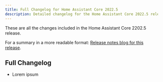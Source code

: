 ```yaml
---
title: Full Changelog for Home Assistant Core 2022.5
description: Detailed changelog for the Home Assistant Core 2022.5 release
---
```


These are all the changes included in the Home Assistant Core 2202.5 release.

For a summary in a more readable format:
[Release notes blog for this release](/blog/2022/04/27/release-20225/).

## Full Changelog

- Lorem ipsum

